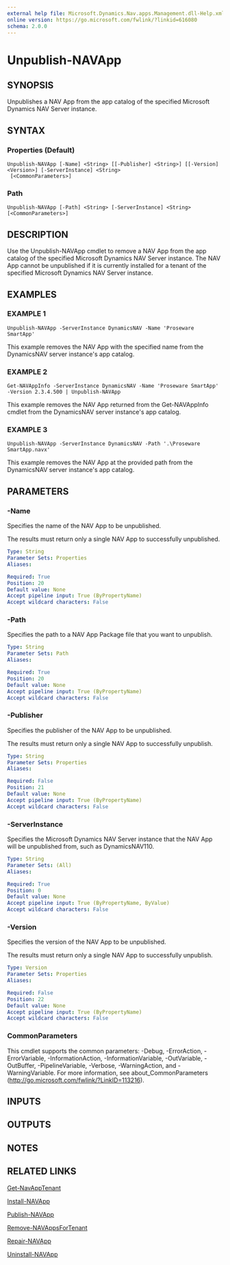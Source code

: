```yaml
---
external help file: Microsoft.Dynamics.Nav.apps.Management.dll-Help.xml
online version: https://go.microsoft.com/fwlink/?linkid=616080
schema: 2.0.0
---
```


# Unpublish-NAVApp

## SYNOPSIS
Unpublishes a NAV App from the app catalog of the specified Microsoft Dynamics NAV Server instance.

## SYNTAX

### Properties (Default)
```
Unpublish-NAVApp [-Name] <String> [[-Publisher] <String>] [[-Version] <Version>] [-ServerInstance] <String>
 [<CommonParameters>]
```

### Path
```
Unpublish-NAVApp [-Path] <String> [-ServerInstance] <String> [<CommonParameters>]
```

## DESCRIPTION
Use the Unpublish-NAVApp cmdlet to remove a NAV App from the app catalog of the specified Microsoft Dynamics NAV Server instance.
The NAV App cannot be unpublished if it is currently installed for a tenant of the specified Microsoft Dynamics NAV Server instance.

## EXAMPLES

### EXAMPLE 1
```
Unpublish-NAVApp -ServerInstance DynamicsNAV -Name 'Proseware SmartApp'
```

This example removes the NAV App with the specified name from the DynamicsNAV server instance's app catalog.

### EXAMPLE 2
```
Get-NAVAppInfo -ServerInstance DynamicsNAV -Name 'Proseware SmartApp' -Version 2.3.4.500 | Unpublish-NAVApp
```

This example removes the NAV App returned from the Get-NAVAppInfo cmdlet from the DynamicsNAV server instance's app catalog.

### EXAMPLE 3
```
Unpublish-NAVApp -ServerInstance DynamicsNAV -Path '.\Proseware SmartApp.navx'
```

This example removes the NAV App at the provided path from the DynamicsNAV server instance's app catalog.

## PARAMETERS

### -Name
Specifies the name of the NAV App to be unpublished.

The results must return only a single NAV App to successfully unpublished.

```yaml
Type: String
Parameter Sets: Properties
Aliases: 

Required: True
Position: 20
Default value: None
Accept pipeline input: True (ByPropertyName)
Accept wildcard characters: False
```

### -Path
Specifies the path to a NAV App Package file that you want to unpublish.

```yaml
Type: String
Parameter Sets: Path
Aliases: 

Required: True
Position: 20
Default value: None
Accept pipeline input: True (ByPropertyName)
Accept wildcard characters: False
```

### -Publisher
Specifies the publisher of the NAV App to be unpublished.

The results must return only a single NAV App to successfully unpublish.

```yaml
Type: String
Parameter Sets: Properties
Aliases: 

Required: False
Position: 21
Default value: None
Accept pipeline input: True (ByPropertyName)
Accept wildcard characters: False
```

### -ServerInstance
Specifies the Microsoft Dynamics NAV Server instance that the NAV App will be unpublished from, such as DynamicsNAV110.

```yaml
Type: String
Parameter Sets: (All)
Aliases: 

Required: True
Position: 0
Default value: None
Accept pipeline input: True (ByPropertyName, ByValue)
Accept wildcard characters: False
```

### -Version
Specifies the version of the NAV App to be unpublished.

The results must return only a single NAV App to successfully unpublish.

```yaml
Type: Version
Parameter Sets: Properties
Aliases: 

Required: False
Position: 22
Default value: None
Accept pipeline input: True (ByPropertyName)
Accept wildcard characters: False
```

### CommonParameters
This cmdlet supports the common parameters: -Debug, -ErrorAction, -ErrorVariable, -InformationAction, -InformationVariable, -OutVariable, -OutBuffer, -PipelineVariable, -Verbose, -WarningAction, and -WarningVariable. For more information, see about_CommonParameters (http://go.microsoft.com/fwlink/?LinkID=113216).

## INPUTS

## OUTPUTS

## NOTES

## RELATED LINKS

[Get-NavAppTenant](Get-NavAppTenant.md)

[Install-NAVApp](Install-NAVApp.md)

[Publish-NAVApp](Publish-NAVApp.md)

[Remove-NAVAppsForTenant](Remove-NAVAppsForTenant.md)

[Repair-NAVApp](Repair-NAVApp.md)

[Uninstall-NAVApp](Uninstall-NAVApp.md)
